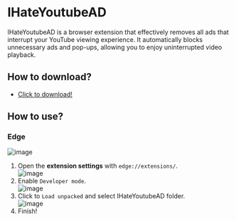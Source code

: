 # IHateYoutubeAD
IHateYoutubeAD is a browser extension that effectively removes all ads that interrupt your YouTube viewing experience. It automatically blocks unnecessary ads and pop-ups, allowing you to enjoy uninterrupted video playback.

## How to download?
- [Click to download!](https://github.com/SILENCE-SIMSOOL/IHateYoutubeAD/releases/download/1.0.0/IHateYoutubeAD-1.0.0.zip)

## How to use?
### Edge
![image](https://github.com/user-attachments/assets/b19d66d3-d4d8-4a1c-a9e8-0960bf148ff3)
1. Open the **extension settings** with `edge://extensions/`.  
![image](https://github.com/user-attachments/assets/34aa51ce-c647-4494-a5cb-babc59c41e67)  
2. Enable `Developer mode`.  
![image](https://github.com/user-attachments/assets/4954e62e-f75f-475f-8ec1-2539922fd69d)  
3. Click to `Load unpacked` and select IHateYoutubeAD folder.  
![image](https://github.com/user-attachments/assets/98567357-45d6-4aa1-ad67-27ffff9a4029)  
4. Finish!  

